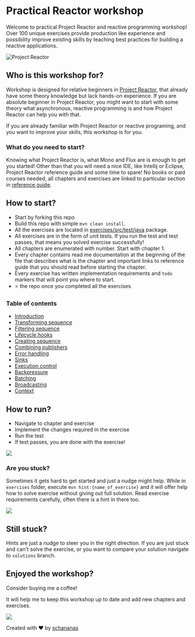 # Practical Reactor workshop

Welcome to practical Project Reactor and reactive programming workshop! Over 100 unique exercises provide production like experience and possibility improve existing skills by teaching best practices for building a reactive applications.

![Project Reactor](img/reactor.gif)
## Who is this workshop for?

Workshop is designed for relative beginners in [Project Reactor](https://projectreactor.io/), that already have some theory knowledge but lack hands-on experience.
If you are absolute beginner in Project Reactor, you might want to start with some theory what asynchronous, reactive programming is and how Project Reactor can help you with that.

If you are already familiar with Project Reactor or reactive programing, and you want to improve your skills, this workshop is for you.

### What do you need to start?
Knowing what Project Reactor is, what Mono and Flux are is enough to get you started!
Other than that you will need a nice IDE, like Intellij or Eclipse, Project Reactor reference guide and some time to spare!
No books or paid courses needed, all chapters and exercises are linked to particular section in [reference guide](https://projectreactor.io/docs/core/release/reference/).

## How to start?

- Start by forking this repo
- Build this repo with simple `mvn clean install`.
- All the exercises are located in [exercises/src/test/java](exercises/src/test/java) package.
- All exercises are in the form of unit tests. If you run the test and test passes, that means you solved exercise successfully!
- All chapters are enumerated with number. Start with chapter 1.
- Every chapter contains read me documentation at the beginning of the file that describes what is the chapter and important links to reference guide that you should read before starting the chapter.
- Every exercise has written implementation requirements and `todo` markers that will point you where to start.
- :star: the repo once you completed all the exercises

### Table of contents

* [Introduction](exercises/src/test/java/c1_Introduction.java)
* [Transforming sequence](exercises/src/test/java/c2_TransformingSequence.java)
* [Filtering sequence](exercises/src/test/java/c3_FilteringSequence.java)
* [Lifecycle hooks](exercises/src/test/java/c4_LifecycleHooks.java)
* [Creating sequence](exercises/src/test/java/c5_CreatingSequence.java)
* [Combining publishers](exercises/src/test/java/c6_CombiningPublishers.java)
* [Error handling](exercises/src/test/java/c7_ErrorHandling.java)
* [Sinks](exercises/src/test/java/c8_Sinks.java)
* [Execution control](exercises/src/test/java/c9_ExecutionControl.java)
* [Backpressure](exercises/src/test/java/c10_Backpressure.java)
* [Batching](exercises/src/test/java/c11_Batching.java)
* [Broadcasting](exercises/src/test/java/c12_Broadcasting.java)
* [Context](exercises/src/test/java/c13_Context.java)


## How to run?

- Navigate to chapter and exercise
- Implement the changes required in the exercise
- Run the test
- If test passes, you are done with the exercise!

![](img/run.gif)

### Are you stuck?
Sometimes it gets hard to get started and just a nudge might help.
While in `exercises` folder, execute `mvn hint:{name_of_exercise}` and it will offer help how to solve exercise without giving out full solution.
Read exercise requirements carefully, often there is a hint in there too.

![](img/hints.gif)

## Still stuck?
Hints are just a nudge to steer you in the right direction.
If you are just stuck and can't solve the exercise, or you want to compare your solution navigate to `solutions` branch.

## Enjoyed the workshop?
Consider buying me a coffee!

It will help me to keep this workshop up to date and add new chapters and exercises.

[![](https://img.shields.io/static/v1?label=Sponsor&message=%E2%9D%A4&logo=GitHub&color=%23fe8e86)](https://github.com/sponsors/schananas)


Created with :heart: by [schananas](https://twitter.com/91stefan_)
